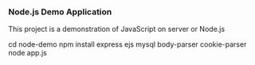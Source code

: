 ### Node.js Demo Application

This project is a demonstration
of JavaScript on server or Node.js


cd node-demo
npm install express ejs mysql body-parser cookie-parser
node app.js